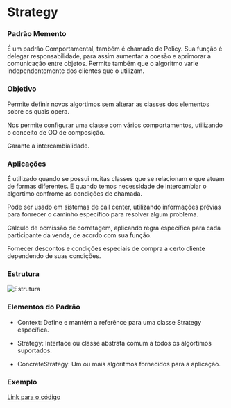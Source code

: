 # Strategy

### Padrão Memento

É um padrão Comportamental, também é chamado de Policy. Sua função é delegar responsabilidade, para assim aumentar a coesão e aprimorar a comunicação entre objetos. Permite também que o algoritmo varie independentemente dos clientes que o utilizam.

### Objetivo

Permite definir novos algortimos sem alterar as classes dos elementos sobre os quais opera.  

Nos permite configurar uma classe com vários comportamentos, utilizando o conceito de OO de composição.  

Garante a intercambialidade.  


### Aplicações

É utilizado quando se possui muitas classes que se relacionam e que atuam de formas diferentes. E quando temos necessidade de intercambiar o algortimo confrome as condições de chamada.

Pode ser usado em sistemas de call center, utilizando informações prévias para fonrecer o caminho específico para resolver algum problema.

Calculo de ocmissão de corretagem, aplicando regra específica para cada participante da venda, de acordo com sua função.

Fornecer descontos e condições especiais de compra a certo cliente dependendo de suas condições.



### Estrutura
![Estrutura](https://robsoncastilho.files.wordpress.com/2011/04/strategy.gif?w=736)

### Elementos do Padrão

- Context: Define e mantém a referênce para uma classe Strategy específica.

- Strategy: Interface ou classe abstrata comum a todos os algortimos suportados. 

- ConcreteStrategy: Um ou mais algoritmos fornecidos para a aplicação.   

### Exemplo
[Link para o código]()





